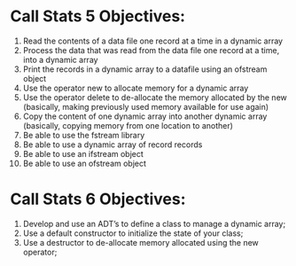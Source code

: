 # Call Stats 5 Objectives:
1. Read the contents of a data file one record at a time in a dynamic array       
2. Process the data that was read from the data file one record at a time, into a dynamic array       
3. Print the records in a dynamic array to a datafile using an ofstream object      
4.  Use the operator new to allocate memory for a dynamic array      
5.  Use the operator delete to de-allocate the memory allocated by the new (basically, making previously used memory available for use again)       
6.  Copy the content of one dynamic array into another dynamic array (basically, copying memory from one location to another)       
7. Be able to use the fstream library      
8. Be able to use a dynamic array of record records       
9. Be able to use an ifstream object       
10. Be able to use an ofstream object





# Call Stats 6 Objectives:
1.  Develop and use an ADT’s to define a class to manage a dynamic array;       
2.  Use a default constructor to initialize the state of your class;       
3.  Use a destructor to de-allocate memory allocated using the new operator;

